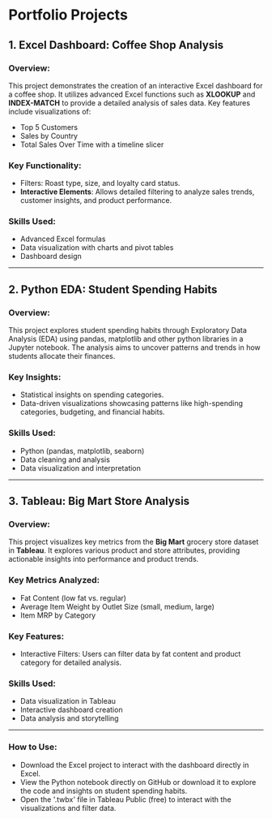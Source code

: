 # Portfolio Projects

## 1. **Excel Dashboard: Coffee Shop Analysis**

### Overview:
This project demonstrates the creation of an interactive Excel dashboard for a coffee shop. It utilizes advanced Excel functions such as **XLOOKUP** and **INDEX-MATCH** to provide a detailed analysis of sales data. Key features include visualizations of:
- Top 5 Customers
- Sales by Country
- Total Sales Over Time with a timeline slicer

### Key Functionality:
- Filters: Roast type, size, and loyalty card status.
- **Interactive Elements**: Allows detailed filtering to analyze sales trends, customer insights, and product performance.

### Skills Used:
- Advanced Excel formulas
- Data visualization with charts and pivot tables
- Dashboard design

---

## 2. **Python EDA: Student Spending Habits**

### Overview:
This project explores student spending habits through Exploratory Data Analysis (EDA) using pandas, matplotlib and other python libraries in a Jupyter notebook. The analysis aims to uncover patterns and trends in how students allocate their finances.

### Key Insights:
- Statistical insights on spending categories.
- Data-driven visualizations showcasing patterns like high-spending categories, budgeting, and financial habits.

### Skills Used:
- Python (pandas, matplotlib, seaborn)
- Data cleaning and analysis
- Data visualization and interpretation

---

## 3. **Tableau: Big Mart Store Analysis**

### Overview:
This project visualizes key metrics from the **Big Mart** grocery store dataset in **Tableau**. It explores various product and store attributes, providing actionable insights into performance and product trends.

### Key Metrics Analyzed:
- Fat Content (low fat vs. regular)
- Average Item Weight by Outlet Size (small, medium, large)
- Item MRP by Category

### Key Features:
- Interactive Filters: Users can filter data by fat content and product category for detailed analysis.

### Skills Used:
- Data visualization in Tableau
- Interactive dashboard creation
- Data analysis and storytelling

---

### How to Use:
- Download the Excel project to interact with the dashboard directly in Excel.
- View the Python notebook directly on GitHub or download it to explore the code and insights on student spending habits.
- Open the '.twbx' file in Tableau Public (free) to interact with the visualizations and filter data.

